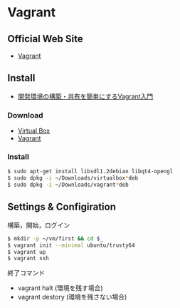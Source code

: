 Vagrant
===========

Official Web Site
-----------------

- [Vagrant](https://www.vagrantup.com/)

Install
-------

- [開発環境の構築・共有を簡単にするVagrant入門](https://thinkit.co.jp/story/2015/03/19/5740)

### Download

- [Virtual Box](https://www.virtualbox.org/wiki/Linux_Downloads)
- [Vagrant](https://www.vagrantup.com/downloads.html)

### Install

```bash
$ sudo apt-get install libsdl1.2debian libqt4-opengl
$ sudo dpkg -i ~/Downloads/virtualbox*deb
$ sudo dpkg -i ~/Downloads/vagrant*deb
```

Settings & Configiration
------------------------

構築，開始，ログイン
```bash
$ mkdir -p ~/vm/first && cd $_
$ vagrant init --minimal ubuntu/trusty64
$ vagrant up
$ vagrant ssh
```

終了コマンド
- vagrant halt (環境を残す場合)
- vagrant destory (環境を残さない場合)
